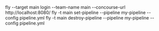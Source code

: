 fly --target main login --team-name main --concourse-url http://localhost:8080/
fly -t main set-pipeline --pipeline my-pipeline --config pipeline.yml
fly -t main destroy-pipeline --pipeline my-pipeline --config pipeline.yml
